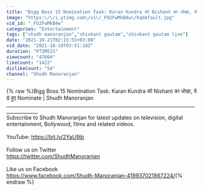 ```yaml
---
title: "Bigg Boss 15 Nomination Task: Karan Kundra को Nishant का धोखा, ये 8 हुए Nominate | Shudh Manoranjan"
image: "https:\/\/i.ytimg.com\/vi\/_FU2FwMkB4w\/hqdefault.jpg"
vid_id: "_FU2FwMkB4w"
categories: "Entertainment"
tags: ["shudh manoranjan","shivkant gautam","shivkant gautam live"]
date: "2021-10-21T02:15:55+03:00"
vid_date: "2021-10-19T03:51:18Z"
duration: "PT3M52S"
viewcount: "47604"
likeCount: "1422"
dislikeCount: "54"
channel: "Shudh Manoranjan"
---
```

{% raw %}Bigg Boss 15 Nomination Task: Karan Kundra को Nishant का धोखा, ये 8 हुए Nominate | Shudh Manoranjan <br />___________________________________________________________________________________________<br />Subscribe to Shudh Manoranjan for latest updates on television, digital entertainment, Bollywood, films and related videos.<br /><br />YouTube: <a rel="nofollow" target="blank" href="https://bit.ly/2YaU9ib">https://bit.ly/2YaU9ib</a><br /><br />Follow us on Twitter<br /><a rel="nofollow" target="blank" href="https://twitter.com/ShudhManoranjan">https://twitter.com/ShudhManoranjan</a><br /><br />Like us on Facebook<br /><a rel="nofollow" target="blank" href="https://www.facebook.com/Shudh-Manoranjan-419937021867224/">https://www.facebook.com/Shudh-Manoranjan-419937021867224/</a>{% endraw %}
